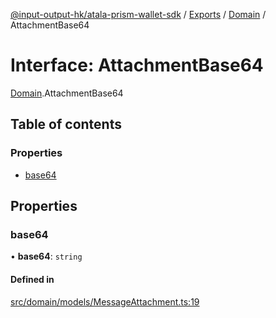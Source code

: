 [@input-output-hk/atala-prism-wallet-sdk](../README.md) / [Exports](../modules.md) / [Domain](../modules/Domain.md) / AttachmentBase64

# Interface: AttachmentBase64

[Domain](../modules/Domain.md).AttachmentBase64

## Table of contents

### Properties

- [base64](Domain.AttachmentBase64.md#base64)

## Properties

### base64

• **base64**: `string`

#### Defined in

[src/domain/models/MessageAttachment.ts:19](https://github.com/input-output-hk/atala-prism-wallet-sdk-ts/blob/3f28060/src/domain/models/MessageAttachment.ts#L19)
